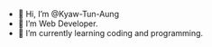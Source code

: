 - 👋 Hi, I’m @Kyaw-Tun-Aung
- 👀 I’m Web Developer.
- 🌱 I’m currently learning coding and programming.
